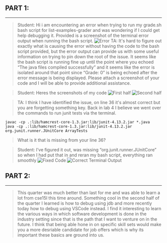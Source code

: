 ## **PART 1:**
---

> Student: Hi i am encountering an error when trying to run my grade.sh bash script for
> list-examples-grader and was wondering if I could get help debugging it. Provided is a
> screenshot of the terminal error output when running the bash script.
![Error](https://i.postimg.cc/Lsfv1LJD/Inital-Error.png)
> TA: It's hard to figure out exactly what is causing the error without having the code to the
> bash script provided, but the error output can provide us with some useful information on
> trying to pin down the root of the issue. It seems like the bash script is running fine
> up until the point where you echoed “The java files compiled successfully” and it seems
> like the error is isolated around that point since “Grade: 0” is being echoed after the
> error message is being displayed. Please attach a screenshot of your code and I will be
> able to provide additional assistance.

> Student: Heres the screenshots of my code
![First half](https://i.postimg.cc/Bvxc63zw/Screenshot-2024-06-05-at-6-44-06-PM.png)
![Second half](https://i.postimg.cc/D0mXq3Ch/Screenshot-2024-06-05-at-6-25-23-PM.png)

> TA: I think I have identified the issue, on line 36 it's almost correct but you are
> forgetting something key. Back in lab 4 I believe we went over the commands to run
> junit tests via the terminal.
```
javac -cp .:lib/hamcrest-core-1.3.jar:lib/junit-4.13.2.jar *.java
java -cp .:lib/hamcrest-core-1.3.jar:lib/junit-4.13.2.jar org.junit.runner.JUnitCore ArrayTests
```
> What is it that is missing from your line 36?

> Student: I’ve figured it out, was missing “org.junit.runner.JUnitCore” so when I had put that in
> and reran my bash script, everything ran smoothly
![Fixed Code](https://i.postimg.cc/HWJ0cbFy/Screenshot-2024-06-05-at-6-26-07-PM.png)
![Correct Terminal Output](https://i.postimg.cc/50XzzMKV/Screenshot-2024-06-05-at-6-26-37-PM.png)
## **PART 2:**
---
> This quarter was much better than last for me and was able to learn a lot from cse15l
> this time around. Something cool in the second half of the quarter I learned is how
> to debug using jdb and more recently today how to debug using VSCode instead. I find
> it interesting to learn the various ways in which software development is done in the
> industry setting since that is the path that I want to venture on in the future. I
> think that being able hone in on specific skill sets would make you a more desriable
> candidate for job offers which is why its important these basics are ground into us.
